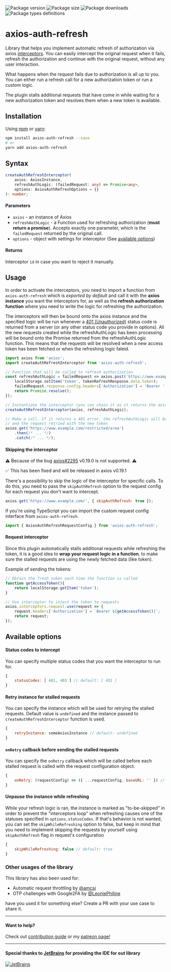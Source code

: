 ![Package version](https://img.shields.io/npm/v/axios-auth-refresh?label=version)
![Package size](https://img.shields.io/bundlephobia/min/axios-auth-refresh)
![Package downloads](https://img.shields.io/npm/dm/axios-auth-refresh)
![Package types definitions](https://img.shields.io/npm/types/axios-auth-refresh)

# axios-auth-refresh
Library that helps you implement automatic refresh of authorization
via axios [interceptors](https://github.com/axios/axios#interceptors).
You can easily intercept the original request when it fails, refresh the authorization and continue with the original request,
without any user interaction.

What happens when the request fails due to authorization is all up to you.
You can either run a refresh call for a new authorization token or run a custom logic. 

The plugin stalls additional requests that have come in while waiting for a new authorization token
and resolves them when a new token is available.

## Installation

Using [npm](https://www.npmjs.com/get-npm) or [yarn](https://yarnpkg.com/en/docs/install):

```bash
npm install axios-auth-refresh --save
# or
yarn add axios-auth-refresh
```

## Syntax

```typescript
createAuthRefreshInterceptor(
    axios: AxiosInstance,
    refreshAuthLogic: (failedRequest: any) => Promise<any>,
    options: AxiosAuthRefreshOptions = {}
): number;
```

#### Parameters
- `axios` - an instance of Axios
- `refreshAuthLogic` - a Function used for refreshing authorization (**must return a promise**).
Accepts exactly one parameter, which is the `failedRequest` returned by the original call.
- `options` - object with settings for interceptor (See [available options](#available-options))

#### Returns
Interceptor `id` in case you want to reject it manually.

## Usage
In order to activate the interceptors, you need to import a function from `axios-auth-refresh`
which is *exported by default* and call it with the **axios instance** you want the interceptors for, 
as well as the **refresh authorization function** where you need to write the logic for refreshing the authorization.

The interceptors will then be bound onto the axios instance and the specified logic will be run whenever a [401 (Unauthorized)](https://httpstatuses.com/401) status code 
is returned from a server (or any other status code you provide in options). All the new requests created while the refreshAuthLogic has been processing will be bound onto the 
Promise returned from the refreshAuthLogic function. This means that the requests will be resolved when a new access token has been fetched or when the refreshing logic faleid.

```javascript
import axios from 'axios';
import createAuthRefreshInterceptor from 'axios-auth-refresh';

// Function that will be called to refresh authorization
const refreshAuthLogic = failedRequest => axios.post('https://www.example.com/auth/token/refresh').then(tokenRefreshResponse => {
    localStorage.setItem('token', tokenRefreshResponse.data.token);
    failedRequest.response.config.headers['Authorization'] = 'Bearer ' + tokenRefreshResponse.data.token;
    return Promise.resolve();
});

// Instantiate the interceptor (you can chain it as it returns the axios instance)
createAuthRefreshInterceptor(axios, refreshAuthLogic);

// Make a call. If it returns a 401 error, the refreshAuthLogic will be run, 
// and the request retried with the new token
axios.get('https://www.example.com/restricted/area')
    .then(/* ... */)
    .catch(/* ... */);
```

#### Skipping the interceptor

:warning: Because of the bug [axios#2295](https://github.com/axios/axios/issues/2295) v0.19.0 is not supported. :warning:

:white_check_mark: This has been fixed and will be released in axios v0.19.1

There's a possibility to skip the logic of the interceptor for specific calls.
To do this, you need to pass the `skipAuthRefresh` option to the request config for each request you don't want to intercept.
```javascript
axios.get('https://www.example.com/', { skipAuthRefresh: true });
```

If you're using TypeScript you can import the custom request config interface from `axios-auth-refresh`.
```typescript
import { AxiosAuthRefreshRequestConfig } from 'axios-auth-refresh';
```

#### Request interceptor
Since this plugin automatically stalls additional requests while refreshing the token,
it is a good idea to **wrap your request logic in a function**, 
to make sure the stalled requests are using the newly fetched data (like token).

Example of sending the tokens:
```javascript
// Obtain the fresh token each time the function is called
function getAccessToken(){
    return localStorage.getItem('token');
}

// Use interceptor to inject the token to requests
axios.interceptors.request.use(request => {
    request.headers['Authorization'] = `Bearer ${getAccessToken()}`;
    return request;
});
```

## Available options

#### Status codes to intercept 

You can specify multiple status codes that you want the interceptor to run for.

```javascript
{
    statusCodes: [ 401, 403 ] // default: [ 401 ]
}
```

#### Retry instance for stalled requests

You can specify the instance which will be used for retrying the stalled requests.
Default value is `undefined` and the instance passed to `createAuthRefreshInterceptor` function is used.

```javascript
{
    retryInstance: someAxiosInstance // default: undefined
}
```

#### `onRetry` callback before sending the stalled requests

You can specify the `onRetry` callback which will be called before each
stalled request is called with the request configuration object.

```javascript
{
    onRetry: (requestConfig) => ({ ...requestConfig, baseURL: '' }) // default: undefined
}
```

#### Unpause the instance while refreshing

While your refresh logic is ran, the instance is marked as "to-be-skipped"
in order to prevent the "interceptors loop" when refreshing causes one of the statuses specified
in `options.statusCodes`. If that's behavior is not wanted, you can set the `skipWhileRefreshing` option to false,
but keep in mind that you need to implement skipping the requests by yourself using `skipAuthRefresh` flag
in request's configuration

```javascript
{
    skipWhileRefreshing: false // default: true
}
```

### Other usages of the library
This library has also been used for:

- Automatic request throttling by [@amcsi](https://github.com/amcsi)
- OTP challenges with Google2FA by [@LeoniePhiline](https://github.com/LeoniePhiline)

have you used it for something else? Create a PR with your use case to share it.

---

#### Want to help?
Check out [contribution guide](CONTRIBUTING.md) or my [patreon page!](https://www.patreon.com/dawidzbinski)

---

#### Special thanks to [JetBrains](https://www.jetbrains.com/?from=axios-auth-refresh) for providing the IDE for out library
<a href="https://www.jetbrains.com/?from=axios-auth-refresh" title="Link to JetBrains"><img src="https://upload.wikimedia.org/wikipedia/commons/thumb/1/1a/JetBrains_Logo_2016.svg/128px-JetBrains_Logo_2016.svg.png" alt="JetBrains"></a>
